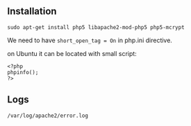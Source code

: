 ## Installation

`sudo apt-get install php5 libapache2-mod-php5 php5-mcrypt`

We need to have `short_open_tag = On` in php.ini directive.
 
on Ubuntu it can be located with small script:

```
<?php
phpinfo();
?>
```

## Logs

`/var/log/apache2/error.log`